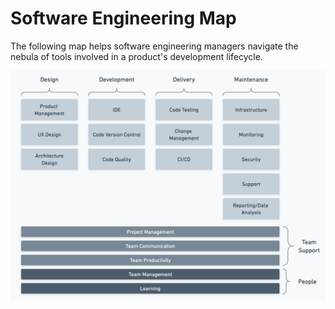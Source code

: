 # Software Engineering Map

The following map helps software engineering managers navigate the nebula of tools involved in a product's development lifecycle.

![Software Engineering Map](<.gitbook/assets/Map - Software Engineering Map@2x.png>)
